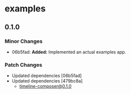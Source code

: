 # examples

## 0.1.0

### Minor Changes

- 06b5fad: **Added:** Implemented an actual examples app.

### Patch Changes

- Updated dependencies [06b5fad]
- Updated dependencies [479bc8a]
  - timeline-composer@0.1.0
